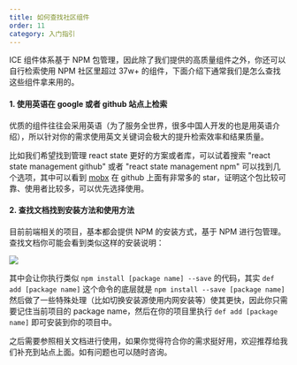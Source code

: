```yaml
---
title: 如何查找社区组件
order: 11
category: 入门指引
---
```


ICE 组件体系基于 NPM 包管理，因此除了我们提供的高质量组件之外，你还可以自行检索使用 NPM 社区里超过 37w+ 的组件，下面介绍下通常我们是怎么查找这些组件拿来用的。

#### 1. 使用英语在 google 或者 github 站点上检索

优质的组件往往会采用英语（为了服务全世界，很多中国人开发的也是用英语介绍），所以针对你的需求使用英文关键词会极大的提升检索效率和结果质量。

比如我们希望找到管理 react state 更好的方案或者库，可以试着搜索 "react state management github" 或者 "react state management npm" 可以找到几个选项，其中可以看到 [mobx](https://github.com/mobxjs/mobx) 在 github 上面有非常多的 star，证明这个包比较可靠、使用者比较多，可以优先选择使用。

#### 2. 查找文档找到安装方法和使用方法

目前前端相关的项目，基本都会提供 NPM 的安装方式，基于 NPM 进行包管理。查找文档你可能会看到类似这样的安装说明：

![](//img.alicdn.com/tfs/TB14B7YOVXXXXcRXpXXXXXXXXXX-1914-982.png)

其中会让你执行类似 `npm install [package name] --save` 的代码，其实 `def add [package name]` 这个命令的底层就是 `npm install --save [package name]` 然后做了一些特殊处理（比如切换安装源使用内网安装等）使其更快，因此你只需要记住当前项目的 package name，然后在你的项目里执行 `def add [package name]` 即可安装到你的项目中。

之后需要参照相关文档进行使用，如果你觉得符合你的需求挺好用，欢迎推荐给我们补充到站点上面。如有问题也可以随时咨询。